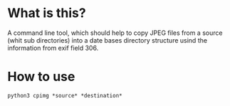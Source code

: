 # What is this? #

A command line tool, which should help to copy JPEG files from a source (whit sub directories) into a date bases directory structure usind the information from exif field 306.

# How to use #

    python3 cpimg *source* *destination*


